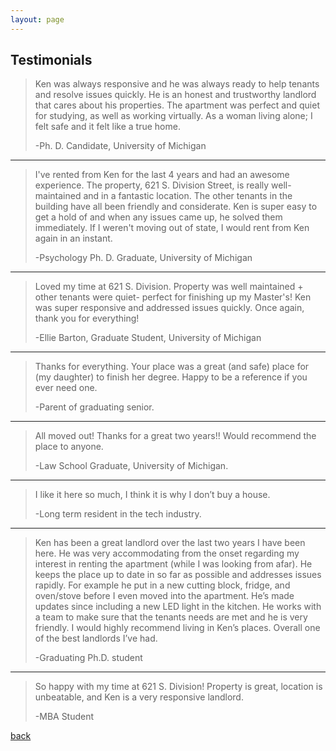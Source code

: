 ```yaml
---
layout: page
---
```


## Testimonials

> Ken was always responsive and he was always ready to help tenants and resolve issues quickly. He is an honest and trustworthy landlord that cares about his properties. The apartment was perfect and quiet for studying, as well as working virtually. As a woman living alone; I felt safe and it felt like a true home. 
>
> -Ph. D.  Candidate, University of Michigan

<hr>

> I've rented from Ken for the last 4 years and had an awesome experience. The property, 621 S. Division Street, is really well-maintained and in a fantastic location. The other tenants in the building have all been friendly and considerate. Ken is super easy to get a hold of and when any issues came up, he solved them immediately. If I weren't moving out of state, I would rent from Ken again in an instant. 
>
> -Psychology Ph. D.  Graduate, University of Michigan

<hr>

> Loved my time at 621 S. Division. Property was well maintained + other tenants were quiet- perfect for finishing up my Master's! Ken was super responsive and addressed issues quickly.  Once again, thank you for everything! 
>
> -Ellie Barton, Graduate Student, University of Michigan

<hr>

> Thanks for everything.  Your place was a great (and safe) place for (my daughter) to finish her degree. Happy to be a reference if you ever need one.
>
> -Parent of graduating senior.

<hr>

> All moved out!  Thanks for a great two years!! Would recommend the place to anyone.  
>
> -Law School Graduate, University of Michigan.

<hr>

> I like it here so much, I think it is why I don’t buy a house.  
>
> -Long term resident in the tech industry.

<hr>

> Ken has been a great landlord over the last two years I have been here. He was very accommodating from the onset regarding my interest in renting the apartment (while I was looking from afar). He keeps the place up to date in so far as possible and addresses issues rapidly. For example he put in a new cutting block, fridge, and oven/stove before I even moved into the apartment. He’s made updates since including a new LED light in the kitchen. He works with a team to make sure that the tenants needs are met and he is very friendly. I would highly recommend living in Ken’s places. Overall one of the best landlords I’ve had.
> 
> -Graduating Ph.D. student   

<hr>

> So happy with my time at 621 S. Division! Property is great, location is unbeatable, and Ken is a very responsive landlord. 
>
> -MBA Student   

[back](./)
